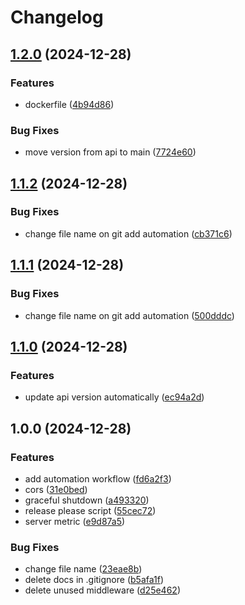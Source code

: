 # Changelog

## [1.2.0](https://github.com/ekachaikeaw/social/compare/v1.1.2...v1.2.0) (2024-12-28)


### Features

* dockerfile ([4b94d86](https://github.com/ekachaikeaw/social/commit/4b94d8607379efb066a31a61c0087bd4ac727277))


### Bug Fixes

* move version from api to main ([7724e60](https://github.com/ekachaikeaw/social/commit/7724e6067cb7b25c881556577bc936886f60ded1))

## [1.1.2](https://github.com/ekachaikeaw/social/compare/v1.1.1...v1.1.2) (2024-12-28)


### Bug Fixes

* change file name on git add automation ([cb371c6](https://github.com/ekachaikeaw/social/commit/cb371c6117e4f77de0db0053900655b0cfb9156a))

## [1.1.1](https://github.com/ekachaikeaw/social/compare/v1.1.0...v1.1.1) (2024-12-28)


### Bug Fixes

* change file name on git add automation ([500dddc](https://github.com/ekachaikeaw/social/commit/500dddc14ab1ef8f3eab32b26685010479216b30))

## [1.1.0](https://github.com/ekachaikeaw/social/compare/v1.0.0...v1.1.0) (2024-12-28)


### Features

* update api version automatically ([ec94a2d](https://github.com/ekachaikeaw/social/commit/ec94a2df9ff9c8f94fcb4757d2dbbe6660c509b3))

## 1.0.0 (2024-12-28)


### Features

* add automation workflow ([fd6a2f3](https://github.com/ekachaikeaw/social/commit/fd6a2f3b66259229e62ca4f02266864450ec3e8a))
* cors ([31e0bed](https://github.com/ekachaikeaw/social/commit/31e0bed73a351c7d78a9a77a6e7bee1d2b12a4e8))
* graceful shutdown ([a493320](https://github.com/ekachaikeaw/social/commit/a493320fc2fb2228a5c993305aada54baad9d4ad))
* release please script ([55cec72](https://github.com/ekachaikeaw/social/commit/55cec727e6198321f971cbe6216241ae8d9b6d93))
* server metric ([e9d87a5](https://github.com/ekachaikeaw/social/commit/e9d87a5743056df8d0eaac556b24f909b6357617))


### Bug Fixes

* change file name ([23eae8b](https://github.com/ekachaikeaw/social/commit/23eae8b3e0030054e4cdafadd14f30d4b59d527f))
* delete docs in .gitignore ([b5afa1f](https://github.com/ekachaikeaw/social/commit/b5afa1f80744b018a817f9c566d799c5417f36b6))
* delete unused middleware ([d25e462](https://github.com/ekachaikeaw/social/commit/d25e462ad2e83fe9054e74eb09cbee20a9756baf))
